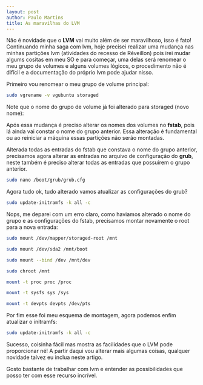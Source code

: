 ```yaml
---
layout: post
author: Paulo Martins
title: As maravilhas do LVM
---
```


Não é novidade que o **LVM** vai muito além de ser maravilhoso, isso é fato! Continuando minha saga com lvm, hoje precisei realizar uma mudança nas minhas partições lvm (atividades do recesso de Réveillon) pois irei mudar algums cositas em meu SO e para começar, uma delas será renomear o meu grupo de volumes e alguns volumes lógicos, o procedimento não é difícil e a documentação do próprio lvm pode ajudar nisso.

Primeiro vou renomear o meu grupo de volume principal:

```bash 
sudo vgrename -v vgubuntu storaged 
```

Note que o nome do grupo de volume já foi alterado para storaged (novo nome):

Após essa mudança é preciso alterar os nomes dos volumes no **fstab**, pois lá ainda vai constar o nome do grupo anterior. Essa alteração é fundamental ou ao reiniciar a máquina essas partições não serão montadas.

Alterada todas as entradas do fstab que constava o nome do grupo anterior, precisamos agora alterar as entradas no arquivo de configuração do **grub**, neste também é preciso alterar todas as entradas que possuirem o grupo anterior.

```bash 
sudo nano /boot/grub/grub.cfg 
```

Agora tudo ok, tudo alterado vamos atualizar as configurações do grub?

```bash 
sudo update-initramfs -k all -c    
```

Nops, me deparei com um erro claro, como haviamos alterado o nome do grupo e as configurações do fstab, precisamos montar novamente o root para a nova entrada:

```bash 
sudo mount /dev/mapper/storaged-root /mnt

sudo mount /dev/sda2 /mnt/boot

sudo mount --bind /dev /mnt/dev

sudo chroot /mnt

mount -t proc proc /proc

mount -t sysfs sys /sys

mount -t devpts devpts /dev/pts   
```

Por fim esse foi meu esquema de montagem, agora podemos enfim atualizar o initramfs:

```bash
sudo update-initramfs -k all -c
```

Sucesso, coisinha fácil mas mostra as facilidades que o LVM pode proporcionar né! A partir daqui vou alterar mais algumas coisas, qualquer novidade talvez eu inclua neste artigo.

Gosto bastante de trabalhar com lvm e entender as possibilidades que posso ter com esse recurso incrível.